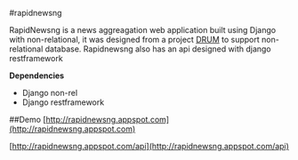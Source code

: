 #rapidnewsng

RapidNewsng is a news aggreagation web application built using Django with non-relational, it was designed from a project [DRUM](https://github.com/stephenmcd/drum) to support non-relational database. Rapidnewsng also has an api designed with django restframework


**Dependencies**
- Django non-rel
- Django restframework


##Demo
[http://rapidnewsng.appspot.com](http://rapidnewsng.appspot.com)

[http://rapidnewsng.appspot.com/api](http://rapidnewsng.appspot.com/api)

